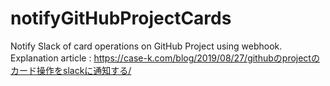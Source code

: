 # notifyGitHubProjectCards
Notify Slack of card operations on GitHub Project using webhook.
Explanation article : https://case-k.com/blog/2019/08/27/githubのprojectのカード操作をslackに通知する/

